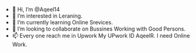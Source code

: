 - 👋 Hi, I’m @Aqeel14
- 👀 I’m interested in Leraning.
- 🌱 I’m currently learning Online Srevices.
- 💞️ I’m looking to collaborate on Bussines Working with Good Persons.
- 📫 Every one reach me in Upwork My UPwork ID AqeelR.
I need Online Work.
